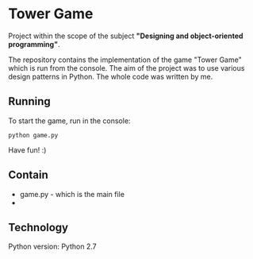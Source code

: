 # Tower Game

Project within the scope of the subject **"Designing and object-oriented programming"**. 

The repository contains the implementation of the game "Tower Game" which is run from the console.
The aim of the project was to use various design patterns in Python.
The whole code was written by me.

Running
------------------------------------
To start the game, run in the console:
```
python game.py
```
Have fun! :) 

Contain
-----------------------------------
+ game.py - which is the main file
+ 

Technology
--------------------------------
Python version:  Python 2.7
